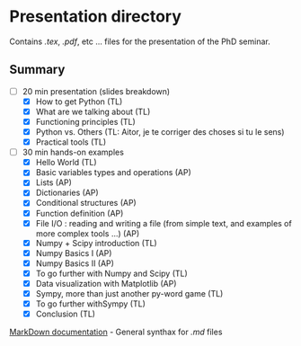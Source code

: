 # Presentation directory

Contains *.tex*, *.pdf*, etc ... files for the presentation of the PhD seminar.

## Summary

- [ ] 20 min presentation (slides breakdown)
    - [x] How to get Python (TL)
    - [x] What are we talking about (TL)
    - [x] Functioning principles (TL)
    - [x] Python vs. Others (TL: Aitor, je te corriger des choses si tu le sens)
    - [x] Practical tools (TL)

- [ ] 30 min hands-on examples
    - [x] Hello World (TL)
    - [x] Basic variables types and operations (AP)
    - [x] Lists (AP)
    - [x] Dictionaries (AP)
    - [x] Conditional structures (AP)
    - [x] Function definition (AP)
    - [x] File I/O : reading and writing a file (from simple text, and examples of more complex tools ...) (AP)
    - [x] Numpy + Scipy introduction (TL)
    - [x] Numpy Basics I (AP)
    - [x] Numpy Basics II (AP)
    - [x] To go further with Numpy and Scipy (TL)
    - [x] Data visualization with Matplotlib (AP)
    - [x] Sympy, more than just another py-word game (TL)
    - [x] To go further withSympy (TL)
    - [x] Conclusion (TL)

[MarkDown documentation](https://docs.gitlab.com/ee/user/markdown.html) - General synthax for *.md* files


